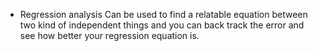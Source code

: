 - Regression analysis 
Can be used to find a relatable equation between two kind of independent things and you can back track the error and see how better your regression equation is.
